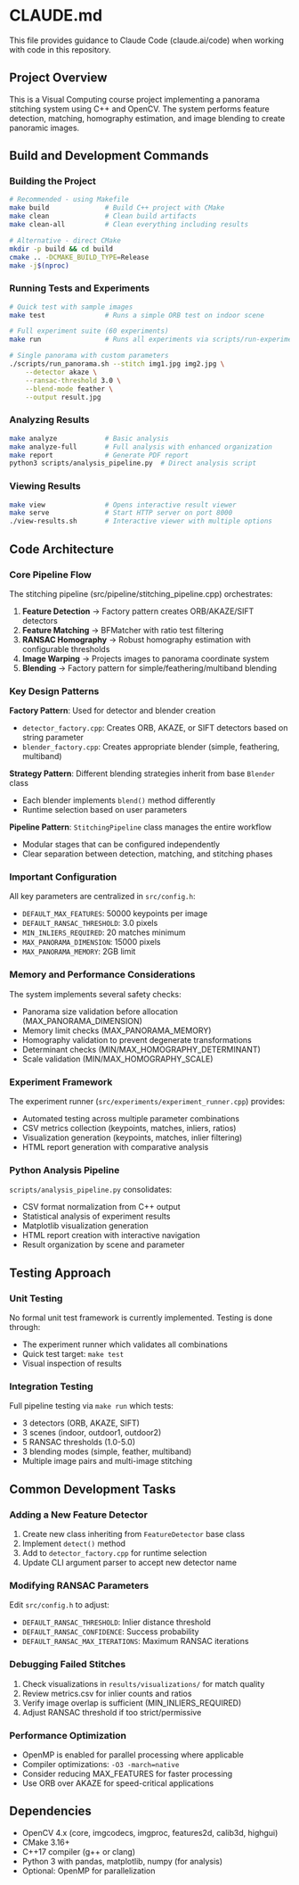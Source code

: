 # CLAUDE.md

This file provides guidance to Claude Code (claude.ai/code) when working with code in this repository.

## Project Overview

This is a Visual Computing course project implementing a panorama stitching system using C++ and OpenCV. The system performs feature detection, matching, homography estimation, and image blending to create panoramic images.

## Build and Development Commands

### Building the Project
```bash
# Recommended - using Makefile
make build              # Build C++ project with CMake
make clean              # Clean build artifacts
make clean-all          # Clean everything including results

# Alternative - direct CMake
mkdir -p build && cd build
cmake .. -DCMAKE_BUILD_TYPE=Release
make -j$(nproc)
```

### Running Tests and Experiments
```bash
# Quick test with sample images
make test               # Runs a simple ORB test on indoor scene

# Full experiment suite (60 experiments)
make run                # Runs all experiments via scripts/run-experiments.sh

# Single panorama with custom parameters
./scripts/run_panorama.sh --stitch img1.jpg img2.jpg \
    --detector akaze \
    --ransac-threshold 3.0 \
    --blend-mode feather \
    --output result.jpg
```

### Analyzing Results
```bash
make analyze            # Basic analysis
make analyze-full       # Full analysis with enhanced organization
make report             # Generate PDF report
python3 scripts/analysis_pipeline.py  # Direct analysis script
```

### Viewing Results
```bash
make view               # Opens interactive result viewer
make serve              # Start HTTP server on port 8000
./view-results.sh       # Interactive viewer with multiple options
```

## Code Architecture

### Core Pipeline Flow
The stitching pipeline (src/pipeline/stitching_pipeline.cpp) orchestrates:
1. **Feature Detection** → Factory pattern creates ORB/AKAZE/SIFT detectors
2. **Feature Matching** → BFMatcher with ratio test filtering
3. **RANSAC Homography** → Robust homography estimation with configurable thresholds
4. **Image Warping** → Projects images to panorama coordinate system
5. **Blending** → Factory pattern for simple/feathering/multiband blending

### Key Design Patterns

**Factory Pattern**: Used for detector and blender creation
- `detector_factory.cpp`: Creates ORB, AKAZE, or SIFT detectors based on string parameter
- `blender_factory.cpp`: Creates appropriate blender (simple, feathering, multiband)

**Strategy Pattern**: Different blending strategies inherit from base `Blender` class
- Each blender implements `blend()` method differently
- Runtime selection based on user parameters

**Pipeline Pattern**: `StitchingPipeline` class manages the entire workflow
- Modular stages that can be configured independently
- Clear separation between detection, matching, and stitching phases

### Important Configuration

All key parameters are centralized in `src/config.h`:
- `DEFAULT_MAX_FEATURES`: 50000 keypoints per image
- `DEFAULT_RANSAC_THRESHOLD`: 3.0 pixels
- `MIN_INLIERS_REQUIRED`: 20 matches minimum
- `MAX_PANORAMA_DIMENSION`: 15000 pixels
- `MAX_PANORAMA_MEMORY`: 2GB limit

### Memory and Performance Considerations

The system implements several safety checks:
- Panorama size validation before allocation (MAX_PANORAMA_DIMENSION)
- Memory limit checks (MAX_PANORAMA_MEMORY)
- Homography validation to prevent degenerate transformations
- Determinant checks (MIN/MAX_HOMOGRAPHY_DETERMINANT)
- Scale validation (MIN/MAX_HOMOGRAPHY_SCALE)

### Experiment Framework

The experiment runner (`src/experiments/experiment_runner.cpp`) provides:
- Automated testing across multiple parameter combinations
- CSV metrics collection (keypoints, matches, inliers, ratios)
- Visualization generation (keypoints, matches, inlier filtering)
- HTML report generation with comparative analysis

### Python Analysis Pipeline

`scripts/analysis_pipeline.py` consolidates:
- CSV format normalization from C++ output
- Statistical analysis of experiment results
- Matplotlib visualization generation
- HTML report creation with interactive navigation
- Result organization by scene and parameter

## Testing Approach

### Unit Testing
No formal unit test framework is currently implemented. Testing is done through:
- The experiment runner which validates all combinations
- Quick test target: `make test`
- Visual inspection of results

### Integration Testing
Full pipeline testing via `make run` which tests:
- 3 detectors (ORB, AKAZE, SIFT)
- 3 scenes (indoor, outdoor1, outdoor2)
- 5 RANSAC thresholds (1.0-5.0)
- 3 blending modes (simple, feather, multiband)
- Multiple image pairs and multi-image stitching

## Common Development Tasks

### Adding a New Feature Detector
1. Create new class inheriting from `FeatureDetector` base class
2. Implement `detect()` method
3. Add to `detector_factory.cpp` for runtime selection
4. Update CLI argument parser to accept new detector name

### Modifying RANSAC Parameters
Edit `src/config.h` to adjust:
- `DEFAULT_RANSAC_THRESHOLD`: Inlier distance threshold
- `DEFAULT_RANSAC_CONFIDENCE`: Success probability
- `DEFAULT_RANSAC_MAX_ITERATIONS`: Maximum RANSAC iterations

### Debugging Failed Stitches
1. Check visualizations in `results/visualizations/` for match quality
2. Review metrics.csv for inlier counts and ratios
3. Verify image overlap is sufficient (MIN_INLIERS_REQUIRED)
4. Adjust RANSAC threshold if too strict/permissive

### Performance Optimization
- OpenMP is enabled for parallel processing where applicable
- Compiler optimizations: `-O3 -march=native`
- Consider reducing MAX_FEATURES for faster processing
- Use ORB over AKAZE for speed-critical applications

## Dependencies

- OpenCV 4.x (core, imgcodecs, imgproc, features2d, calib3d, highgui)
- CMake 3.16+
- C++17 compiler (g++ or clang)
- Python 3 with pandas, matplotlib, numpy (for analysis)
- Optional: OpenMP for parallelization